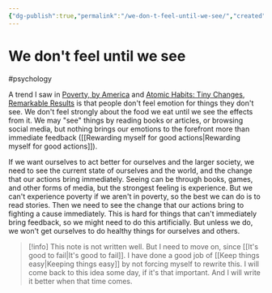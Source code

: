 ```yaml
---
{"dg-publish":true,"permalink":"/we-don-t-feel-until-we-see/","created":"2024-01-07T10:55:13.784+09:00","updated":"2024-01-07T11:03:24.656+09:00"}
---
```


# We don't feel until we see

#psychology

A trend I saw in [Poverty, by America](https://en.wikipedia.org/wiki/Poverty,_by_America) and [Atomic Habits: Tiny Changes, Remarkable Results](https://jamesclear.com/atomic-habits) is that people don't feel emotion for things they don't see. We don't feel strongly about the food we eat until we see the effects from it. We may "see" things by reading books or articles, or browsing social media, but nothing brings our emotions to the forefront more than immediate feedback ([[Rewarding myself for good actions\|Rewarding myself for good actions]]).

If we want ourselves to act better for ourselves and the larger society, we need to see the current state of ourselves and the world, and the change that our actions bring immediately. Seeing can be through books, games, and other forms of media, but the strongest feeling is experience. But we can't experience poverty if we aren't in poverty, so the best we can do is to read stories. Then we need to see the change that our actions bring to fighting a cause immediately. This is hard for things that can't immediately bring feedback, so we might need to do this artificially. But unless we do, we won't get ourselves to do healthy things for ourselves and others.

> [!info] This note is not written well. But I need to move on, since [[It's good to fail\|It's good to fail]]. I have done a good job of [[Keep things easy\|Keeping things easy]] by not forcing myself to rewrite this. I will come back to this idea some day, if it's that important. And I will write it better when that time comes.
